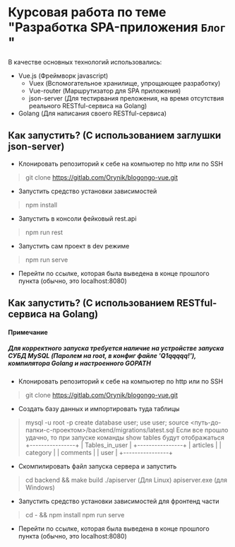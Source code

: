 # Курсовая работа по теме "Разработка SPA-приложения `Блог` "
В качестве основных технологий использовались:
* Vue.js (Фреймворк javascript)
    * Vuex (Вспомогательное хранилище, упрощающее разработку)
    * Vue-router (Маршрутизатор для SPA приложения)
    * json-server (Для тестирвания преложения, на время отсутствия реального RESTful-сервиса на Golang)
* Golang (Для написания своего RESTful-сервиса)

## Как запустить? (С использованием заглушки json-server)

* Клонировать репозиторий к себе на компьютер по http или по SSH
> git clone https://gitlab.com/Orynik/blogongo-vue.git

* Запустить средство установки зависимостей
> npm install

* Запустить в консоли фейковый rest.api
> npm run rest

* Запустить сам проект в dev режиме
> npm run serve

* Перейти по ссылке, которая была выведена в конце прошлого пункта (обычно, это localhost:8080)

## Как запустить? (С использованием RESTful-сервиса на Golang)
#### Примечание
##### Для корректного запуска требуется наличие на устройстве запуска СУБД MySQL (Паролем на root, в конфиг файле 'Q1qqqqq!'), компилятора Golang и настроенного GOPATH

* Клонировать репозиторий к себе на компьютер по http или по SSH
> git clone https://gitlab.com/Orynik/blogongo-vue.git

* Создать базу данных и импортировать туда таблицы
>  mysql -u root -p 
>  create database user;
>  use user;
>  source <путь-до-папки-с-проектом>/backend/migrations/latest.sql
> Если все прошло удачно, то при запуске команды show tables будут отображаться 
+----------------+
| Tables_in_user |
+----------------+
| articles       |
| category       |
| comments       |
| user           |
+----------------+

* Скомпилировать файл запуска сервера и запустить
> cd backend && make build
> ./apiserver (Для Linux) apiserver.exe (для Windows)

* Запустить средство установки зависимостей для фронтенд части
> cd - && npm install
> npm run serve

* Перейти по ссылке, которая была выведена в конце прошлого пункта (обычно, это localhost:8080)
